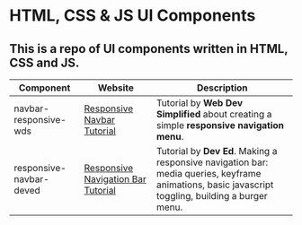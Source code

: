 # HTML, CSS & JS UI Components

## This is a repo of UI components written in HTML, CSS and JS. 

Component | Website | Description |
--- | --- | --- |
navbar-responsive-wds | [Responsive Navbar Tutorial](https://www.youtube.com/watch?v=At4B7A4GOPg&t=17s) | Tutorial by __Web Dev Simplified__ about creating a simple __responsive navigation menu__. |
responsive-navbar-deved | [Responsive Navigation Bar Tutorial](https://www.youtube.com/watch?v=gXkqy0b4M5g&t=15s) | Tutorial by __Dev Ed__. Making a responsive navigation bar: media queries, keyframe animations, basic javascript toggling, building a burger menu. |
